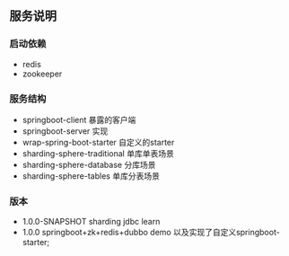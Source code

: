 ## 服务说明

### 启动依赖
- redis 
- zookeeper


### 服务结构
- springboot-client 暴露的客户端
- springboot-server 实现
- wrap-spring-boot-starter 自定义的starter
- sharding-sphere-traditional 单库单表场景
- sharding-sphere-database 分库场景
- sharding-sphere-tables 单库分表场景




### 版本

- 1.0.0-SNAPSHOT sharding jdbc learn
- 1.0.0 springboot+zk+redis+dubbo demo 以及实现了自定义springboot-starter;


